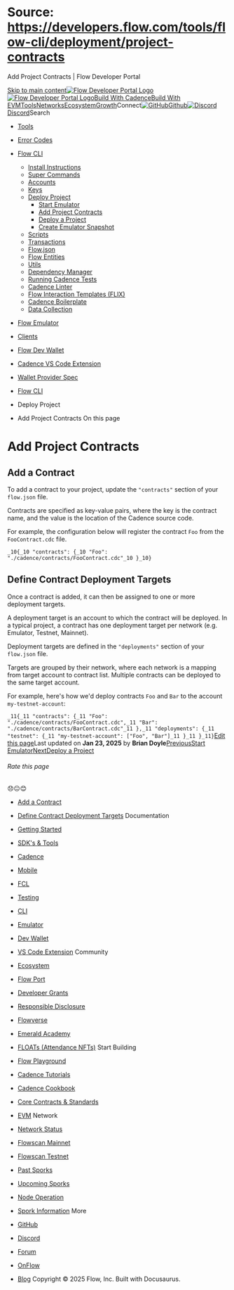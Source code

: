 # Source: https://developers.flow.com/tools/flow-cli/deployment/project-contracts




Add Project Contracts | Flow Developer Portal





[Skip to main content](#__docusaurus_skipToContent_fallback)[![Flow Developer Portal Logo](/img/flow-docs-logo-dark.png)![Flow Developer Portal Logo](/img/flow-docs-logo-light.png)](/)[Build With Cadence](/build/flow)[Build With EVM](/evm/about)[Tools](/tools/flow-cli)[Networks](/networks/flow-networks)[Ecosystem](/ecosystem)[Growth](/growth)Connect[![GitHub]()Github](https://github.com/onflow)[![Discord]()Discord](https://discord.gg/flow)Search

* [Tools](/tools)
* [Error Codes](/tools/error-codes)
* [Flow CLI](/tools/flow-cli)
  + [Install Instructions](/tools/flow-cli/install)
  + [Super Commands](/tools/flow-cli/super-commands)
  + [Accounts](/tools/flow-cli/accounts/get-accounts)
  + [Keys](/tools/flow-cli/keys/generate-keys)
  + [Deploy Project](/tools/flow-cli/deployment/start-emulator)
    - [Start Emulator](/tools/flow-cli/deployment/start-emulator)
    - [Add Project Contracts](/tools/flow-cli/deployment/project-contracts)
    - [Deploy a Project](/tools/flow-cli/deployment/deploy-project-contracts)
    - [Create Emulator Snapshot](/tools/flow-cli/deployment/emulator-snapshot)
  + [Scripts](/tools/flow-cli/scripts/execute-scripts)
  + [Transactions](/tools/flow-cli/transactions/send-transactions)
  + [Flow.json](/tools/flow-cli/flow.json/initialize-configuration)
  + [Flow Entities](/tools/flow-cli/get-flow-data/get-blocks)
  + [Utils](/tools/flow-cli/utils/signature-generate)
  + [Dependency Manager](/tools/flow-cli/dependency-manager)
  + [Running Cadence Tests](/tools/flow-cli/tests)
  + [Cadence Linter](/tools/flow-cli/lint)
  + [Flow Interaction Templates (FLIX)](/tools/flow-cli/flix)
  + [Cadence Boilerplate](/tools/flow-cli/boilerplate)
  + [Data Collection](/tools/flow-cli/data-collection)
* [Flow Emulator](/tools/emulator)
* [Clients](/tools/clients)
* [Flow Dev Wallet](/tools/flow-dev-wallet)
* [Cadence VS Code Extension](/tools/vscode-extension)
* [Wallet Provider Spec](/tools/wallet-provider-spec)


* [Flow CLI](/tools/flow-cli)
* Deploy Project
* Add Project Contracts
On this page
# Add Project Contracts

## Add a Contract[​](#add-a-contract "Direct link to Add a Contract")

To add a contract to your project, update the `"contracts"` section of your `flow.json` file.

Contracts are specified as key-value pairs, where the key is the contract name,
and the value is the location of the Cadence source code.

For example, the configuration below will register the
contract `Foo` from the `FooContract.cdc` file.

 `_10{_10 "contracts": {_10 "Foo": "./cadence/contracts/FooContract.cdc"_10 }_10}`
## Define Contract Deployment Targets[​](#define-contract-deployment-targets "Direct link to Define Contract Deployment Targets")

Once a contract is added, it can then be assigned to one or more deployment targets.

A deployment target is an account to which the contract will be deployed.
In a typical project, a contract has one deployment target per network (e.g. Emulator, Testnet, Mainnet).

Deployment targets are defined in the `"deployments"` section of your `flow.json` file.

Targets are grouped by their network, where each network is a mapping from target account to contract list.
Multiple contracts can be deployed to the same target account.

For example, here's how we'd deploy contracts `Foo` and `Bar` to the account `my-testnet-account`:

 `_11{_11 "contracts": {_11 "Foo": "./cadence/contracts/FooContract.cdc",_11 "Bar": "./cadence/contracts/BarContract.cdc"_11 },_11 "deployments": {_11 "testnet": {_11 "my-testnet-account": ["Foo", "Bar"]_11 }_11 }_11}`[Edit this page](https://github.com/onflow/docs/tree/main/docs/tools/flow-cli/deployment/project-contracts.md)Last updated on **Jan 23, 2025** by **Brian Doyle**[PreviousStart Emulator](/tools/flow-cli/deployment/start-emulator)[NextDeploy a Project](/tools/flow-cli/deployment/deploy-project-contracts)
###### Rate this page

😞😐😊

* [Add a Contract](#add-a-contract)
* [Define Contract Deployment Targets](#define-contract-deployment-targets)
Documentation

* [Getting Started](/build/getting-started/contract-interaction)
* [SDK's & Tools](/tools)
* [Cadence](https://cadence-lang.org/docs/)
* [Mobile](/build/guides/mobile/overview)
* [FCL](/tools/clients/fcl-js)
* [Testing](/build/smart-contracts/testing)
* [CLI](/tools/flow-cli)
* [Emulator](/tools/emulator)
* [Dev Wallet](https://github.com/onflow/fcl-dev-wallet)
* [VS Code Extension](/tools/vscode-extension)
Community

* [Ecosystem](/ecosystem)
* [Flow Port](https://port.onflow.org/)
* [Developer Grants](https://github.com/onflow/developer-grants)
* [Responsible Disclosure](https://flow.com/flow-responsible-disclosure)
* [Flowverse](https://www.flowverse.co/)
* [Emerald Academy](https://academy.ecdao.org/)
* [FLOATs (Attendance NFTs)](https://floats.city/)
Start Building

* [Flow Playground](https://play.flow.com/)
* [Cadence Tutorials](https://cadence-lang.org/docs/tutorial/first-steps)
* [Cadence Cookbook](https://open-cadence.onflow.org)
* [Core Contracts & Standards](/build/core-contracts)
* [EVM](/evm/about)
Network

* [Network Status](https://status.onflow.org/)
* [Flowscan Mainnet](https://flowdscan.io/)
* [Flowscan Testnet](https://testnet.flowscan.io/)
* [Past Sporks](/networks/node-ops/node-operation/past-sporks)
* [Upcoming Sporks](/networks/node-ops/node-operation/upcoming-sporks)
* [Node Operation](/networks/node-ops)
* [Spork Information](/networks/node-ops/node-operation/spork)
More

* [GitHub](https://github.com/onflow)
* [Discord](https://discord.gg/flow)
* [Forum](https://forum.onflow.org/)
* [OnFlow](https://onflow.org/)
* [Blog](https://flow.com/blog)
Copyright © 2025 Flow, Inc. Built with Docusaurus.

